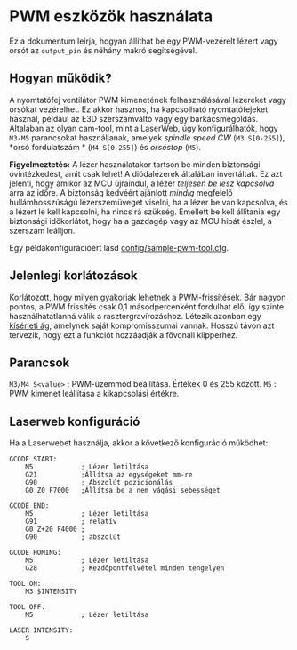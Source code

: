 # PWM eszközök használata

Ez a dokumentum leírja, hogyan állíthat be egy PWM-vezérelt lézert vagy orsót az `output_pin` és néhány makró segítségével.

## Hogyan működik?

A nyomtatófej ventilátor PWM kimenetének felhasználásával lézereket vagy orsókat vezérelhet. Ez akkor hasznos, ha kapcsolható nyomtatófejeket használ, például az E3D szerszámváltó vagy egy barkácsmegoldás. Általában az olyan cam-tool, mint a LaserWeb, úgy konfigurálhatók, hogy `M3-M5` parancsokat használjanak, amelyek *spindle speed CW* (`M3 S[0-255]`), *orsó fordulatszám * (`M4 S[0-255]`) és *orsóstop* (`M5`).

**Figyelmeztetés:** A lézer használatakor tartson be minden biztonsági óvintézkedést, amit csak lehet! A diódalézerek általában invertáltak. Ez azt jelenti, hogy amikor az MCU újraindul, a lézer *teljesen be lesz kapcsolva* arra az időre. A biztonság kedvéért ajánlott *mindig* megfelelő hullámhosszúságú lézerszemüveget viselni, ha a lézer be van kapcsolva, és a lézert le kell kapcsolni, ha nincs rá szükség. Emellett be kell állítania egy biztonsági időkorlátot, hogy ha a gazdagép vagy az MCU hibát észlel, a szerszám leálljon.

Egy példakonfigurációért lásd [config/sample-pwm-tool.cfg](/config/sample-pwm-tool.cfg).

## Jelenlegi korlátozások

Korlátozott, hogy milyen gyakoriak lehetnek a PWM-frissítések. Bár nagyon pontos, a PWM frissítés csak 0,1 másodpercenként fordulhat elő, így szinte használhatatlanná válik a rasztergravírozáshoz. Létezik azonban egy [kísérleti ág](https://github.com/Cirromulus/klipper/tree/laser_tool), amelynek saját kompromisszumai vannak. Hosszú távon azt tervezik, hogy ezt a funkciót hozzáadják a fővonali klipperhez.

## Parancsok

`M3/M4 S<value>` : PWM-üzemmód beállítása. Értékek 0 és 255 között. `M5` : PWM kimenet leállítása a kikapcsolási értékre.

## Laserweb konfiguráció

Ha a Laserwebet használja, akkor a következő konfiguráció működhet:

    GCODE START:
        M5            ; Lézer letiltása
        G21           ;Állítsa az egységeket mm-re
        G90           ; Abszolút pozicionálás
        G0 Z0 F7000   ;Állítsa be a nem vágási sebességet
    
    GCODE END:
        M5            ; Lézer letiltása
        G91           ; relatív
        G0 Z+20 F4000 ;
        G90           ; abszolút
    
    GCODE HOMING:
        M5            ; Lézer letiltása
        G28           ; Kezdőpontfelvétel minden tengelyen
    
    TOOL ON:
        M3 $INTENSITY
    
    TOOL OFF:
        M5            ; Lézer letiltása
    
    LASER INTENSITY:
        S
